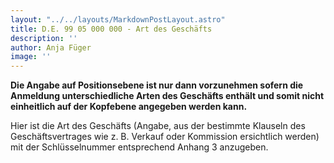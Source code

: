 ```yaml
---
layout: "../../layouts/MarkdownPostLayout.astro"
title: D.E. 99 05 000 000 - Art des Geschäfts
description: ''
author: Anja Füger
image: ''
---
```


**Die Angabe auf Positionsebene ist nur dann vorzunehmen sofern die Anmeldung unterschiedliche Arten des Geschäfts enthält und somit nicht einheitlich auf der Kopfebene angegeben werden kann.**

Hier ist die Art des Geschäfts (Angabe, aus der bestimmte Klauseln des Geschäftsvertrages wie z. B. Verkauf oder Kommission ersichtlich werden) mit der Schlüsselnummer entsprechend Anhang 3 anzugeben.